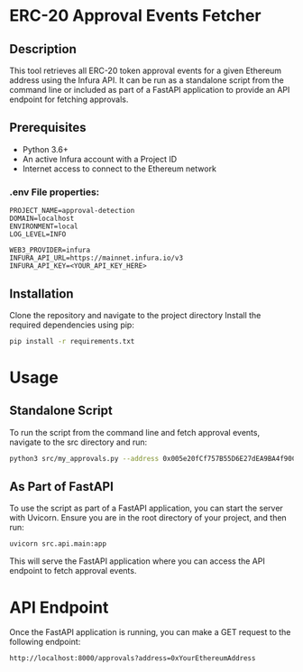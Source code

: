 # ERC-20 Approval Events Fetcher

## Description

This tool retrieves all ERC-20 token approval events for a given Ethereum address using the Infura API. It can be run as a standalone script from the command line or included as part of a FastAPI application to provide an API endpoint for fetching approvals.

## Prerequisites

- Python 3.6+
- An active Infura account with a Project ID
- Internet access to connect to the Ethereum network

### .env File properties:

```.env
PROJECT_NAME=approval-detection
DOMAIN=localhost
ENVIRONMENT=local
LOG_LEVEL=INFO

WEB3_PROVIDER=infura
INFURA_API_URL=https://mainnet.infura.io/v3
INFURA_API_KEY=<YOUR_API_KEY_HERE>
```

## Installation

Clone the repository and navigate to the project directory
Install the required dependencies using pip:

```bash
pip install -r requirements.txt
```

# Usage

## Standalone Script

To run the script from the command line and fetch approval events, navigate to the src directory and run:

```bash
python3 src/my_approvals.py --address 0x005e20fCf757B55D6E27dEA9BA4f90C0B03ef852
```

## As Part of FastAPI

To use the script as part of a FastAPI application, you can start the server with Uvicorn. Ensure you are in the root directory of your project, and then run:

```bash
uvicorn src.api.main:app
```

This will serve the FastAPI application where you can access the API endpoint to fetch approval events.

# API Endpoint

Once the FastAPI application is running, you can make a GET request to the following endpoint:

```
http://localhost:8000/approvals?address=0xYourEthereumAddress
```
